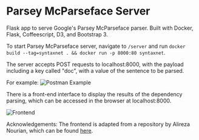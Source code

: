# Parsey McParseface Server
Flask app to serve Google's Parsey McParseface parser. Built with Docker, Flask, Coffeescript, D3, and Bootstrap 3. 

To start Parsey McParseface server, navigate to `/server` and run `docker build --tag=syntaxnet . && docker run -p 8000:80 syntaxnet`.

The server accepts POST requests to localhost:8000, with the payload including a key called "doc", with a value of the sentence to be parsed.

For example:
![Postman Example](https://github.com/kevinl94303/syntaxnet-server/blob/master/static-assets/request.png?raw=true "Postman Example")

There is a front-end interface to display the results of the dependency parsing, which can be accessed in the browser at localhost:8000. 

![Frontend](https://github.com/kevinl94303/syntaxnet-server/blob/master/static-assets/frontend.png?raw=true "Frontend Interface")

Acknowledgements:
The frontend is adapted from a repository by Alireza Nourian, which can be found [here](https://github.com/sobhe/dependency-parse-tree/tree/gh-pages). 
